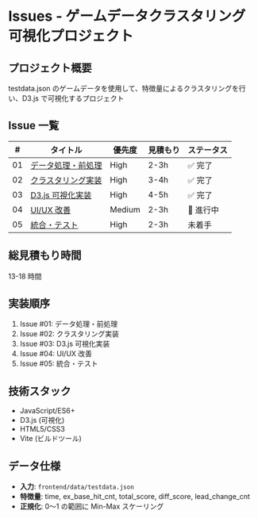 # Issues - ゲームデータクラスタリング可視化プロジェクト

## プロジェクト概要

testdata.json のゲームデータを使用して、特徴量によるクラスタリングを行い、D3.js で可視化するプロジェクト

## Issue 一覧

| #   | タイトル                                                | 優先度 | 見積もり | ステータス |
| --- | ------------------------------------------------------- | ------ | -------- | ---------- |
| 01  | [データ処理・前処理](./01-data-preprocessing.md)        | High   | 2-3h     | ✅ 完了    |
| 02  | [クラスタリング実装](./02-clustering-implementation.md) | High   | 3-4h     | ✅ 完了    |
| 03  | [D3.js 可視化実装](./03-d3js-visualization.md)          | High   | 4-5h     | ✅ 完了    |
| 04  | [UI/UX 改善](./04-ui-ux-improvements.md)                | Medium | 2-3h     | 🚧 進行中  |
| 05  | [統合・テスト](./05-integration-testing.md)             | High   | 2-3h     | 未着手     |

## 総見積もり時間

13-18 時間

## 実装順序

1. Issue #01: データ処理・前処理
2. Issue #02: クラスタリング実装
3. Issue #03: D3.js 可視化実装
4. Issue #04: UI/UX 改善
5. Issue #05: 統合・テスト

## 技術スタック

- JavaScript/ES6+
- D3.js (可視化)
- HTML5/CSS3
- Vite (ビルドツール)

## データ仕様

- **入力**: `frontend/data/testdata.json`
- **特徴量**: time, ex_base_hit_cnt, total_score, diff_score, lead_change_cnt
- **正規化**: 0〜1 の範囲に Min-Max スケーリング
